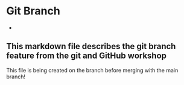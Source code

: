 # Git Branch
-
This markdown file describes the git branch feature from the git and GitHub workshop
-
This file is being created on the branch before merging with the main branch!